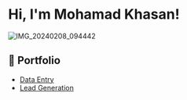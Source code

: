 <h1>Hi, I'm Mohamad Khasan!</h1>

![IMG_20240208_094442](https://github.com/MohamadKhasan/Data-Entry/assets/121070453/e218d259-a2e0-4c8c-8e22-4a7bfe2b64d7)

<h2>📃 Portfolio</h2>

- [Data Entry](https://coursera.org/share/e8a45fbfd7dcf95ccd58ae1c8feec97d)
- [Lead Generation](https://google.com)
